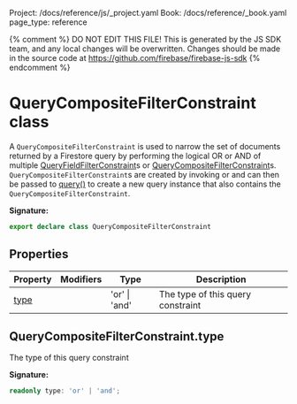 Project: /docs/reference/js/_project.yaml
Book: /docs/reference/_book.yaml
page_type: reference

{% comment %}
DO NOT EDIT THIS FILE!
This is generated by the JS SDK team, and any local changes will be
overwritten. Changes should be made in the source code at
https://github.com/firebase/firebase-js-sdk
{% endcomment %}

# QueryCompositeFilterConstraint class
A `QueryCompositeFilterConstraint` is used to narrow the set of documents returned by a Firestore query by performing the logical OR or AND of multiple [QueryFieldFilterConstraint](./firestore_.queryfieldfilterconstraint.md#queryfieldfilterconstraint_class)<!-- -->s or [QueryCompositeFilterConstraint](./firestore_.querycompositefilterconstraint.md#querycompositefilterconstraint_class)<!-- -->s. `QueryCompositeFilterConstraint`<!-- -->s are created by invoking  or  and can then be passed to [query()](./firestore_.md#query_9f7b0f4) to create a new query instance that also contains the `QueryCompositeFilterConstraint`<!-- -->.

<b>Signature:</b>

```typescript
export declare class QueryCompositeFilterConstraint 
```

## Properties

|  Property | Modifiers | Type | Description |
|  --- | --- | --- | --- |
|  [type](./firestore_.querycompositefilterconstraint.md#querycompositefilterconstrainttype) |  | 'or' \| 'and' | The type of this query constraint |

## QueryCompositeFilterConstraint.type

The type of this query constraint

<b>Signature:</b>

```typescript
readonly type: 'or' | 'and';
```
